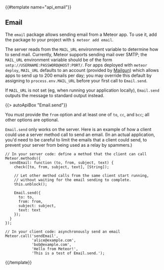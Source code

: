 {{#template name="api_email"}}

<h2 id="email"><span>Email</span></h2>

The `email` package allows sending email from a Meteor app. To use it, add the
package to your project with `$ meteor add email`.

The server reads from the `MAIL_URL` environment variable to determine how to
send mail. Currently, Meteor supports sending mail over SMTP; the `MAIL_URL`
environment variable should be of the form
`smtp://USERNAME:PASSWORD@HOST:PORT/`. For apps deployed with `meteor deploy`,
`MAIL_URL` defaults to an account (provided by
[Mailgun](http://www.mailgun.com/)) which allows apps to send up to 200 emails
per day; you may override this default by assigning to `process.env.MAIL_URL`
before your first call to `Email.send`.

If `MAIL_URL` is not set (eg, when running your application locally),
`Email.send` outputs the message to standard output instead.

{{> autoApiBox "Email.send"}}

You must provide the `from` option and at least one of `to`, `cc`, and `bcc`;
all other options are optional.

`Email.send` only works on the server. Here is an example of how a
client could use a server method call to send an email. (In an actual
application, you'd need to be careful to limit the emails that a
client could send, to prevent your server from being used as a relay
by spammers.)

    // In your server code: define a method that the client can call
    Meteor.methods({
      sendEmail: function (to, from, subject, text) {
        check([to, from, subject, text], [String]);

        // Let other method calls from the same client start running,
        // without waiting for the email sending to complete.
        this.unblock();

        Email.send({
          to: to,
          from: from,
          subject: subject,
          text: text
        });
      }
    });

    // In your client code: asynchronously send an email
    Meteor.call('sendEmail',
                'alice@example.com',
                'bob@example.com',
                'Hello from Meteor!',
                'This is a test of Email.send.');


{{/template}}